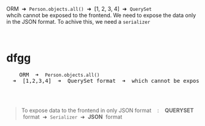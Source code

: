 
ORM &nbsp;➜&nbsp; <code>Person.objects.all()</code> &nbsp;➜&nbsp; [1, 2, 3, 4] &nbsp;➜&nbsp; <code>QuerySet</code><br>
whcih cannot be exposed to the frontend.
We need to expose the data only in the JSON format. To achive this, we need a <code>serializer</code>

<br>

<div>
    <h1>dfgg</h1>
</div>


<pre>
    ORM  ➜  <code>Person.objects.all()</code>  ➜  [1,2,3,4]  ➜  QuerySet format  ➜  which cannot be exposed to the frontend
                                                                    
</pre>

<br>

> To expose data to the frontend in only JSON format &nbsp;&nbsp;&nbsp;:&nbsp;&nbsp;&nbsp; **QUERYSET** &nbsp;format &nbsp;➜&nbsp; <code>Serializer</code> &nbsp;➜&nbsp; **JSON** &nbsp;format
